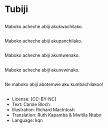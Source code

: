 # Tubiji

##
Maboko acheche abiji akukwachilako.

##
Maboko acheche abiji akupanchilako.

##
Maboko acheche abiji akumwenako.

##
Maboko acheche abiji akunvwinako.

##
Ne maboko abiji abotemwe aku kumbachilakoo!

##
* License: [CC-BY-NC]
* Text: Carole Bloch
* Illustration: Richard MacIntosh
* Translation: Ruth Kapamba & Mwitila Ntabo
* Language: kqn
